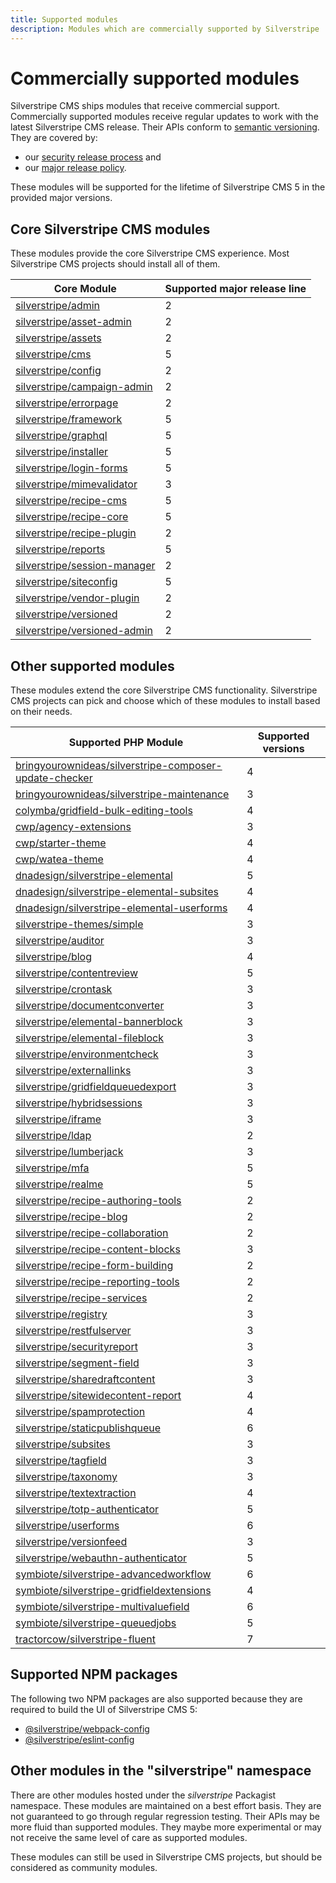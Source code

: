 ```yaml
---
title: Supported modules
description: Modules which are commercially supported by Silverstripe
---
```


# Commercially supported modules

Silverstripe CMS ships modules that receive commercial support. Commercially supported modules receive regular updates to work with the latest Silverstripe CMS release. Their APIs conform to [semantic versioning](https://semver.org/). They are covered by:
- our [security release process](managing_security_issues) and 
- our [major release policy](major_release_policy).

These modules will be supported for the lifetime of Silverstripe CMS 5 in the provided major versions.

## Core Silverstripe CMS modules

These modules provide the core Silverstripe CMS experience. Most Silverstripe CMS projects should install all of them.

Core Module | Supported major release line
-- | --
[silverstripe/admin](https://packagist.org/packages/silverstripe/admin) | 2
[silverstripe/asset-admin](https://packagist.org/packages/silverstripe/asset-admin) | 2
[silverstripe/assets](https://packagist.org/packages/silverstripe/assets) | 2
[silverstripe/cms](https://packagist.org/packages/silverstripe/cms) | 5
[silverstripe/config](https://packagist.org/packages/silverstripe/config) | 2
[silverstripe/campaign-admin](https://packagist.org/packages/silverstripe/campaign-admin) | 2
[silverstripe/errorpage](https://packagist.org/packages/silverstripe/errorpage) | 2
[silverstripe/framework](https://packagist.org/packages/silverstripe/framework) | 5
[silverstripe/graphql](https://packagist.org/packages/silverstripe/graphql) | 5
[silverstripe/installer](https://packagist.org/packages/silverstripe/installer) | 5
[silverstripe/login-forms](https://packagist.org/packages/silverstripe/login-forms) | 5
[silverstripe/mimevalidator](https://packagist.org/packages/silverstripe/mimevalidator) | 3
[silverstripe/recipe-cms](https://packagist.org/packages/silverstripe/recipe-cms) | 5
[silverstripe/recipe-core](https://packagist.org/packages/silverstripe/recipe-core) | 5
[silverstripe/recipe-plugin](https://packagist.org/packages/silverstripe/recipe-plugin) | 2
[silverstripe/reports](https://packagist.org/packages/silverstripe/reports) | 5
[silverstripe/session-manager](https://packagist.org/packages/silverstripe/session-manager) | 2
[silverstripe/siteconfig](https://packagist.org/packages/silverstripe/siteconfig) | 5
[silverstripe/vendor-plugin](https://packagist.org/packages/silverstripe/vendor-plugin) | 2
[silverstripe/versioned](https://packagist.org/packages/silverstripe/versioned) | 2
[silverstripe/versioned-admin](https://packagist.org/packages/silverstripe/versioned-admin) | 2

## Other supported modules

These modules extend the core Silverstripe CMS functionality. Silverstripe CMS projects can pick and choose which of these modules to install based on their needs.

Supported PHP Module | Supported versions
-- | --
[bringyourownideas/silverstripe-composer-update-checker](https://packagist.org/packages/bringyourownideas/silverstripe-composer-update-checker)	 | 4
[bringyourownideas/silverstripe-maintenance](https://packagist.org/packages/bringyourownideas/silverstripe-maintenance) | 3
[colymba/gridfield-bulk-editing-tools](https://packagist.org/packages/colymba/gridfield-bulk-editing-tools) | 4
[cwp/agency-extensions](https://packagist.org/packages/cwp/agency-extensions) | 3
[cwp/starter-theme](https://packagist.org/packages/cwp/starter-theme) | 4
[cwp/watea-theme](https://packagist.org/packages/cwp/watea-theme) | 4
[dnadesign/silverstripe-elemental](https://packagist.org/packages/dnadesign/silverstripe-elemental) | 5
[dnadesign/silverstripe-elemental-subsites](https://packagist.org/packages/dnadesign/silverstripe-elemental-subsites) | 4
[dnadesign/silverstripe-elemental-userforms](https://packagist.org/packages/dnadesign/silverstripe-elemental-userforms) | 4
[silverstripe-themes/simple](https://packagist.org/packages/silverstripe-themes/simple) | 3
[silverstripe/auditor](https://packagist.org/packages/silverstripe/auditor) | 3
[silverstripe/blog](https://packagist.org/packages/silverstripe/blog) | 4
[silverstripe/contentreview](https://packagist.org/packages/silverstripe/contentreview) | 5
[silverstripe/crontask](https://packagist.org/packages/silverstripe/crontask) | 3
[silverstripe/documentconverter](https://packagist.org/packages/silverstripe/documentconverter) | 3
[silverstripe/elemental-bannerblock](https://packagist.org/packages/silverstripe/elemental-bannerblock) | 3
[silverstripe/elemental-fileblock](https://packagist.org/packages/silverstripe/elemental-fileblock) | 3
[silverstripe/environmentcheck](https://packagist.org/packages/silverstripe/environmentcheck) | 3
[silverstripe/externallinks](https://packagist.org/packages/silverstripe/externallinks) | 3
[silverstripe/gridfieldqueuedexport](https://packagist.org/packages/silverstripe/gridfieldqueuedexport) | 3
[silverstripe/hybridsessions](https://packagist.org/packages/silverstripe/hybridsessions) | 3
[silverstripe/iframe](https://packagist.org/packages/silverstripe/iframe) | 3
[silverstripe/ldap](https://packagist.org/packages/silverstripe/ldap) | 2
[silverstripe/lumberjack](https://packagist.org/packages/silverstripe/lumberjack) | 3
[silverstripe/mfa](https://packagist.org/packages/silverstripe/mfa) | 5
[silverstripe/realme](https://packagist.org/packages/silverstripe/realme) | 5
[silverstripe/recipe-authoring-tools](https://packagist.org/packages/silverstripe/recipe-authoring-tools) | 2
[silverstripe/recipe-blog](https://packagist.org/packages/silverstripe/recipe-blog) | 2
[silverstripe/recipe-collaboration](https://packagist.org/packages/silverstripe/recipe-collaboration) | 2
[silverstripe/recipe-content-blocks](https://packagist.org/packages/silverstripe/recipe-content-blocks) | 3
[silverstripe/recipe-form-building](https://packagist.org/packages/silverstripe/recipe-form-building) | 2
[silverstripe/recipe-reporting-tools](https://packagist.org/packages/silverstripe/recipe-reporting-tools) | 2
[silverstripe/recipe-services](https://packagist.org/packages/silverstripe/recipe-services) | 2
[silverstripe/registry](https://packagist.org/packages/silverstripe/registry) | 3
[silverstripe/restfulserver](https://packagist.org/packages/silverstripe/restfulserver) | 3
[silverstripe/securityreport](https://packagist.org/packages/silverstripe/securityreport) | 3
[silverstripe/segment-field](https://packagist.org/packages/silverstripe/segment-field) | 3
[silverstripe/sharedraftcontent](https://packagist.org/packages/silverstripe/sharedraftcontent) | 3
[silverstripe/sitewidecontent-report](https://packagist.org/packages/silverstripe/sitewidecontent-report) | 4
[silverstripe/spamprotection](https://packagist.org/packages/silverstripe/spamprotection) | 4
[silverstripe/staticpublishqueue](https://packagist.org/packages/silverstripe/staticpublishqueue) | 6
[silverstripe/subsites](https://packagist.org/packages/silverstripe/subsites) | 3
[silverstripe/tagfield](https://packagist.org/packages/silverstripe/tagfield) | 3
[silverstripe/taxonomy](https://packagist.org/packages/silverstripe/taxonomy) | 3
[silverstripe/textextraction](https://packagist.org/packages/silverstripe/textextraction) | 4
[silverstripe/totp-authenticator](https://packagist.org/packages/silverstripe/totp-authenticator) | 5
[silverstripe/userforms](https://packagist.org/packages/silverstripe/userforms) | 6
[silverstripe/versionfeed](https://packagist.org/packages/silverstripe/versionfeed) | 3
[silverstripe/webauthn-authenticator](https://packagist.org/packages/silverstripe/webauthn-authenticator) | 5
[symbiote/silverstripe-advancedworkflow](https://packagist.org/packages/symbiote/silverstripe-advancedworkflow) | 6
[symbiote/silverstripe-gridfieldextensions](https://packagist.org/packages/symbiote/silverstripe-gridfieldextensions) | 4
[symbiote/silverstripe-multivaluefield](https://packagist.org/packages/symbiote/silverstripe-multivaluefield) | 6
[symbiote/silverstripe-queuedjobs](https://packagist.org/packages/symbiote/silverstripe-queuedjobs) | 5
[tractorcow/silverstripe-fluent](https://packagist.org/packages/tractorcow/silverstripe-fluent) | 7

## Supported NPM packages

The following two NPM packages are also supported because they are required to build the UI of Silverstripe CMS 5:
- [@silverstripe/webpack-config](https://www.npmjs.com/package/@silverstripe/webpack-config)
- [@silverstripe/eslint-config](https://www.npmjs.com/package/@silverstripe/eslint-config)

## Other modules in the "silverstripe" namespace

There are other modules hosted under the _silverstripe_ Packagist namespace. These modules are maintained on a best effort basis. They are not guaranteed to go through regular regression testing. Their APIs may be more fluid than supported modules. They maybe more experimental or may not receive the same level of care as supported modules.

These modules can still be used in Silverstripe CMS projects, but should be considered as community modules.